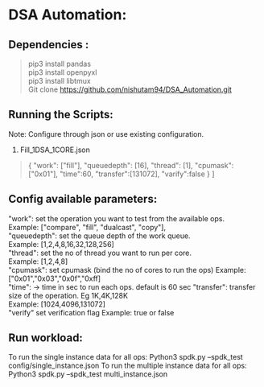 # DSA Automation:

Dependencies :
--------------
 > pip3 install pandas <br>
 > pip3 install openpyxl <br>
 > pip3 install libtmux <br>
 > Git clone https://github.com/nishutam94/DSA_Automation.git <br>
  


Running the Scripts:
---------------------


Note:	Configure through json or use existing configuration.

1.	 Fill_1DSA_1CORE.json  

> {    "work": ["fill"],
	    "queuedepth": [16],
	    "thread": [1],
	    "cpumask":["0x01"],
	    "time":60,
	    "transfer":[131072],
	    "varify":false
	    }
>	]

Config available parameters:
----------------------------
"work": set the operation you want to test from the available ops.<br>
Example: ["compare", "fill", "dualcast", "copy"],<br>
"queuedepth": set the queue depth of the work queue.        
Example: [1,2,4,8,16,32,128,256]<br>
"thread": set the no of thread you want to run per core.  
Example: [1,2,4,8]<br>
"cpumask": set cpumask (bind the no of cores to run the ops)
Example: ["0x01","0x03","0x0f","0xff]    <br>
"time": -> time in sec to run each ops. default is 60 sec 
"transfer": transfer size of the operation. Eg 1K,4K,128K<br>
Example: [1024,4096,131072]<br>
"verify" set verification flag
Example: true or false <br>

Run workload:
-------------
To run the single instance data for all ops: 
Python3 spdk.py –spdk_test config/single_instance.json 
To run the multiple instance data for all ops: 
Python3 spdk.py –spdk_test multi_instance.json 
